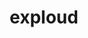 ---
id: 295
title: exploud
types: [normal]
image: https://raw.githubusercontent.com/PokeAPI/sprites/master/sprites/pokemon/295.png
---